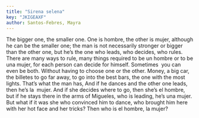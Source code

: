 ```yaml
---
title: "Sirena selena"
key: "JKIGEAXF"
author: Santos-Febres, Mayra
---
```

<div data-schema-version="8"><p>The bigger one, the smaller one. One is hombre, the other is mujer, although he can be the smaller one; the man is not necessarily stronger or bigger than the other one, but he’s the one who leads, who decides, who rules. There are many ways to rule, many things required to be un hombre or to be una mujer, for each person can decide for himself. Sometimes &nbsp;you can even be both. Without having to choose one or the other. Money, a big car, the billetes to go far away, to go into the best bars, the one with the most lights. That’s what the man has, And if he dances and the other one leads, then he’s la &nbsp;mujer. And if she decides where to go, then she’s el hombre, but if he stays there in the arms of Migueles, who is leading, he’s una mujer. But what if it was she who convinced him to dance, who brought him here with her hot face and her tricks? Then who is el hombre, la mujer?</p> </div>